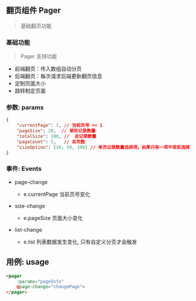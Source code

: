 ## 翻页组件 Pager

> 基础翻页功能

### 基础功能

> Pager 支持功能

* 前端翻页：传入数组自动分页
* 后端翻页：每次请求后端更新翻页信息
* 定制页面大小
* 跳转制定页面

### 参数: params

```json
{
    "currentPage": 1, // 当前页号 >= 1
    "pageSize": 20,  // 单页记录数量
    "totalSize": 100, //  总记录数量
    "pageCount": 5,   // 总页数
    "sizeOption": [20, 50, 100] // 单页记录数量选择项，如果只有一项不现实选择
}
```

### 事件: Events

* page-change

  * e.currentPage 当前页号变化

* size-change

  * e.pageSize 页面大小变化

* list-change

  * e.list 列表数据发生变化, 只有自定义分页才会触发

## 用例: usage

```html
<pager
    :params="pageInfo"
    @page-change="changePage">
</pager>
```



